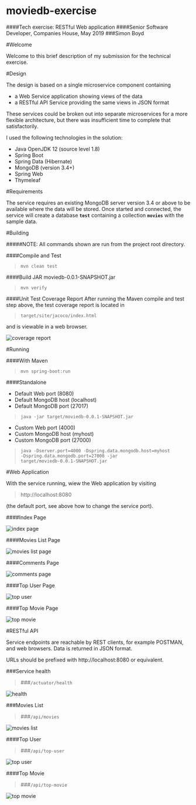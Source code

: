 # moviedb-exercise
####Tech exercise: RESTful Web application
####Senior Software Developer, Companies House, May 2019
###Simon Boyd

#Welcome

Welcome to this brief description of my submission for the technical exercise.

#Design

The design is based on a single microservice component containing
- a Web Service application showing views of the data
- a RESTful API Service providing the same views in JSON format

These services could be broken out into separate microservices for a more flexible architecture,
 but there was insufficient time to complete that satisfactorily.   

I used the following technologies in the solution:
- Java OpenJDK 12 (source level 1.8)
- Spring Boot
- Spring Data (Hibernate)
- MongoDB (version 3.4+)
- Spring Web
- Thymeleaf 

#Requirements

The service requires an existing MongoDB server version 3.4 or above to be available where the data
 will be stored. Once started and connected, the service will create a database **`test`** containing
 a collection **`movies`** with the sample data.

#Building

#####NOTE: All commands shown are run from the project root directory.

####Compile and Test
>`mvn clean test`

####Build JAR moviedb-0.0.1-SNAPSHOT.jar
>`mvn verify`

####Unit Test Coverage Report
After running the Maven compile and test step above, the test coverage report is located in

> `target/site/jacoco/index.html`

and is viewable in a web browser.

![coverage report](/screenshots/screenshot0006.png) 


#Running 

####With Maven

>`mvn spring-boot:run`

####Standalone

- Default Web port (8080)
- Default MongoDB host (localhost)
- Default MongoDB port (27017)

>`java -jar target/moviedb-0.0.1-SNAPSHOT.jar`

- Custom Web port (4000)
- Custom MongoDB host (myhost)
- Custom MongoDB port (27000)

><code>java &#8209;Dserver.port=4000 &#8209;Dspring.data.mongodb.host=myhost 
 &#8209;Dspring.data.mongodb.port=27000 &#8209;jar
 target/moviedb&#8209;0.0.1&#8209;SNAPSHOT.jar</code>
 
 #Web Application
 
 With the service running, wiew the Web application by visiting  
 
 > http://localhost:8080  

(the default port, see above how to change the service port).

####Index Page

![index page](/screenshots/screenshot0001.png)

####Movies List Page

![movies list page](/screenshots/screenshot0002.png)

####Comments Page

![comments page](/screenshots/screenshot0003.png) 

####Top User Page

![top user](/screenshots/screenshot0004.png) 

####Top Movie Page

![top movie](/screenshots/screenshot0005.png) 

 #RESTful API
 
 Service endpoints are reachable by REST clients, for example POSTMAN, and web browsers. Data is returned in JSON format.
 
 URLs should be prefixed with http://localhost:8080 or equivalent.
 
 ###Service health
 
 > ###`/actuator/health`
 
 ![health](/screenshots/screenshot0007.png)
 
 ###Movies List
 
 > ###`/api/movies`
 
 ![movies list](/screenshots/screenshot0008.png)
 
 ####Top User
 
 > ###`/api/top-user`
 
 ![top user](/screenshots/screenshot0009.png)
 
  ####Top Movie
  
  > ###`/api/top-movie`
  
  ![top movie](/screenshots/screenshot0010.png)
   